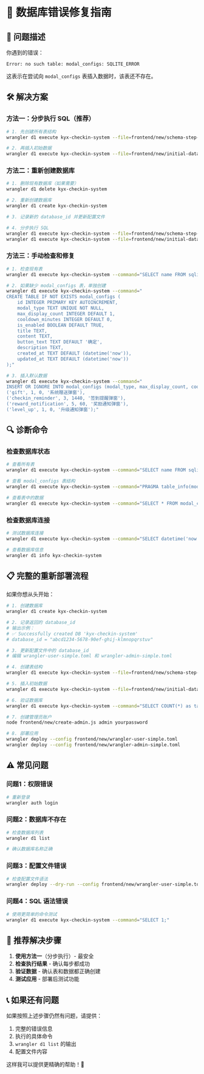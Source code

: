 # 🔧 数据库错误修复指南

## 🚨 问题描述

你遇到的错误：
```
Error: no such table: modal_configs: SQLITE_ERROR
```

这表示在尝试向 `modal_configs` 表插入数据时，该表还不存在。

## 🛠️ 解决方案

### 方法一：分步执行 SQL（推荐）

```bash
# 1. 先创建所有表结构
wrangler d1 execute kyx-checkin-system --file=frontend/new/schema-step-by-step.sql

# 2. 再插入初始数据
wrangler d1 execute kyx-checkin-system --file=frontend/new/initial-data.sql
```

### 方法二：重新创建数据库

```bash
# 1. 删除现有数据库（如果需要）
wrangler d1 delete kyx-checkin-system

# 2. 重新创建数据库
wrangler d1 create kyx-checkin-system

# 3. 记录新的 database_id 并更新配置文件

# 4. 分步执行 SQL
wrangler d1 execute kyx-checkin-system --file=frontend/new/schema-step-by-step.sql
wrangler d1 execute kyx-checkin-system --file=frontend/new/initial-data.sql
```

### 方法三：手动检查和修复

```bash
# 1. 检查现有表
wrangler d1 execute kyx-checkin-system --command="SELECT name FROM sqlite_master WHERE type='table';"

# 2. 如果缺少 modal_configs 表，单独创建
wrangler d1 execute kyx-checkin-system --command="
CREATE TABLE IF NOT EXISTS modal_configs (
    id INTEGER PRIMARY KEY AUTOINCREMENT,
    modal_type TEXT UNIQUE NOT NULL,
    max_display_count INTEGER DEFAULT 1,
    cooldown_minutes INTEGER DEFAULT 0,
    is_enabled BOOLEAN DEFAULT TRUE,
    title TEXT,
    content TEXT,
    button_text TEXT DEFAULT '确定',
    description TEXT,
    created_at TEXT DEFAULT (datetime('now')),
    updated_at TEXT DEFAULT (datetime('now'))
);"

# 3. 插入默认数据
wrangler d1 execute kyx-checkin-system --command="
INSERT OR IGNORE INTO modal_configs (modal_type, max_display_count, cooldown_minutes, description) VALUES
('gift', 1, 0, '系统赠送弹窗'),
('checkin_reminder', 3, 1440, '签到提醒弹窗'),
('reward_notification', 5, 60, '奖励通知弹窗'),
('level_up', 1, 0, '升级通知弹窗');"
```

## 🔍 诊断命令

### 检查数据库状态

```bash
# 查看所有表
wrangler d1 execute kyx-checkin-system --command="SELECT name FROM sqlite_master WHERE type='table';"

# 查看 modal_configs 表结构
wrangler d1 execute kyx-checkin-system --command="PRAGMA table_info(modal_configs);"

# 查看表中的数据
wrangler d1 execute kyx-checkin-system --command="SELECT * FROM modal_configs;"
```

### 检查数据库连接

```bash
# 测试数据库连接
wrangler d1 execute kyx-checkin-system --command="SELECT datetime('now') as current_time;"

# 查看数据库信息
wrangler d1 info kyx-checkin-system
```

## 📋 完整的重新部署流程

如果你想从头开始：

```bash
# 1. 创建数据库
wrangler d1 create kyx-checkin-system

# 2. 记录返回的 database_id
# 输出示例：
# ✅ Successfully created DB 'kyx-checkin-system'
# database_id = "abcd1234-5678-90ef-ghij-klmnopqrstuv"

# 3. 更新配置文件中的 database_id
# 编辑 wrangler-user-simple.toml 和 wrangler-admin-simple.toml

# 4. 创建表结构
wrangler d1 execute kyx-checkin-system --file=frontend/new/schema-step-by-step.sql

# 5. 插入初始数据
wrangler d1 execute kyx-checkin-system --file=frontend/new/initial-data.sql

# 6. 验证数据库
wrangler d1 execute kyx-checkin-system --command="SELECT COUNT(*) as table_count FROM sqlite_master WHERE type='table';"

# 7. 创建管理员账户
node frontend/new/create-admin.js admin yourpassword

# 8. 部署应用
wrangler deploy --config frontend/new/wrangler-user-simple.toml
wrangler deploy --config frontend/new/wrangler-admin-simple.toml
```

## ⚠️ 常见问题

### 问题1：权限错误
```bash
# 重新登录
wrangler auth login
```

### 问题2：数据库不存在
```bash
# 检查数据库列表
wrangler d1 list

# 确认数据库名称正确
```

### 问题3：配置文件错误
```bash
# 检查配置文件语法
wrangler deploy --dry-run --config frontend/new/wrangler-user-simple.toml
```

### 问题4：SQL 语法错误
```bash
# 使用更简单的命令测试
wrangler d1 execute kyx-checkin-system --command="SELECT 1;"
```

## 🎯 推荐解决步骤

1. **使用方法一**（分步执行）- 最安全
2. **检查执行结果** - 确认每步都成功
3. **验证数据** - 确认表和数据都正确创建
4. **测试应用** - 部署后测试功能

## 📞 如果还有问题

如果按照上述步骤仍然有问题，请提供：

1. 完整的错误信息
2. 执行的具体命令
3. `wrangler d1 list` 的输出
4. 配置文件内容

这样我可以提供更精确的帮助！🚀
